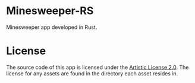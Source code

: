 # Minesweeper-RS

Minesweeper app developed in Rust.

# License

The source code of this app is licensed under the [Artistic License 2.0](LICENSE). The license for any assets are found
in the
directory each asset resides in.